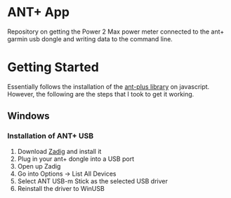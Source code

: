 # ANT+ App
Repository on getting the Power 2 Max power meter connected to the ant+ garmin usb dongle and writing data to the command line.

# Getting Started
Essentially follows the installation of the [ant-plus library](https://github.com/Loghorn/ant-plus) on javascript. However, the following are the steps that I took to get it working.
## Windows
### Installation of ANT+ USB 
1.  Download [Zadig](https://zadig.akeo.ie/) and install it
2.  Plug in your ant+ dongle into a USB port
3.  Open up Zadig
4.  Go into Options -> List All Devices
5.  Select ANT USB-m Stick as the selected USB driver
6.  Reinstall the driver to WinUSB

